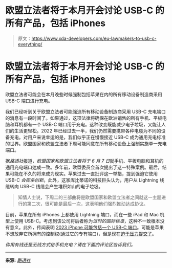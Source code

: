 # 欧盟立法者将于本月开会讨论 USB-C 的所有产品，包括 iPhones

> 原文：<https://www.xda-developers.com/eu-lawmakers-to-usb-c-everything/>

# 欧盟立法者将于本月开会讨论 USB-C 的所有产品，包括 iPhones

欧盟立法者可能会在本月晚些时候强制包括苹果在内的所有移动设备制造商采用 USB-C 端口进行充电。

我们已经听到关于欧盟立法者可能强迫所有移动设备制造商采用 USB-C 充电端口的消息有一段时间了。如果通过，这项法律将确保在欧洲销售的所有手机、平板电脑和耳机都有一个 USB-C 端口用于充电。这种改变既能减少电子垃圾，又能让人们的生活更轻松。2022 年已经过去一半，我们仍然需要携带各种电缆为不同的设备充电。对用户来说幸运的是，我们似乎正在慢慢接近 USB-C 成为通用充电标准的世界。欧盟国家和欧盟立法者下周可能同意在所有移动设备上强制实施单一充电端口。

据*路透社*报道，*欧盟国家和欧盟立法者将于 6 月 7 日*就手机、平板电脑和耳机的通用充电端口达成一致。多年前，欧盟委员会首次提出了这一特殊案例。最后，结果可能在不久的将来成为现实。苹果过去一直批评这一举措，提到强迫它使用 USB-C *会扼杀创新*。此外，这家库比蒂诺的科技巨头认为，用户从 Lightning 线缆转向 USB-C 线缆会产生堆积如山的电子垃圾。

> 知情人士说，下周二的三部曲将是欧盟国家和欧盟立法者之间就这一主题进行的第二次，很可能是最后一次，这表明他们强烈推动达成协议。

目前，苹果在所有 iPhones 上都使用 Lightning 端口，而在一些 iPad 和 Mac 机型上使用 USB-C。考虑到该公司将后者称为*过时的国际标准*，这种不一致根本没有意义。此外，传闻表明 [2023 iPhone 可能包括一个 USB-C 端口](https://www.xda-developers.com/apple-reportedly-testing-iphones-usb-c/)。可能是苹果不想放弃它所拥有的控制权(通过它的专有端口)，但是现在[迫于压力提交了](https://www.xda-developers.com/apple-might-ditch-lightning/)。

*你用有线还是无线方式给手机充电？请在下面的评论区告诉我们。*

* * *

**来源:** [*路透社*](https://www.reuters.com/technology/exclusive-eu-set-reach-deal-single-mobile-charging-port-june-7-sources-2022-06-03/)